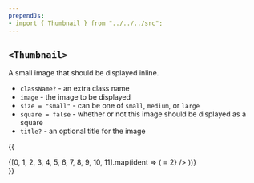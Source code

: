 ```yaml
---
prependJs:
- import { Thumbnail } from "../../../src";
---
```


## `<Thumbnail>`

A small image that should be displayed inline.

* `className?` - an extra class name
* `image` - the image to be displayed
* `size = "small"` - can be one of `small`, `medium`, or `large`
* `square = false` - whether or not this image should be displayed as a square
* `title?` - an optional title for the image

{{
  <div>
    {[0, 1, 2, 3, 4, 5, 6, 7, 8, 9, 10, 11].map(ident => (
      <Thumbnail
        key={ident}
        image={`https://robohash.org/${ident}`}
        title={`Robot ${ident}`}
        size={["small", "medium", "large"][Math.floor(ident / 4)]}
        square={Math.floor(ident % 4) >= 2}
      />
    ))}
  </div>
}}
